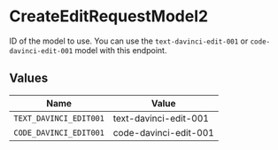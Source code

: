 # CreateEditRequestModel2

ID of the model to use. You can use the `text-davinci-edit-001` or `code-davinci-edit-001` model with this endpoint.


## Values

| Name                   | Value                  |
| ---------------------- | ---------------------- |
| `TEXT_DAVINCI_EDIT001` | text-davinci-edit-001  |
| `CODE_DAVINCI_EDIT001` | code-davinci-edit-001  |